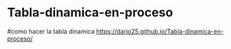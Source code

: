 # Tabla-dinamica-en-proceso
#como hacer la tabla dinamica
 https://dario25.github.io/Tabla-dinamica-en-proceso/
